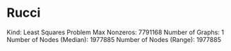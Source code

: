 # Rucci

Kind: Least Squares Problem
Max Nonzeros: 7791168
Number of Graphs: 1
Number of Nodes (Median): 1977885
Number of Nodes (Range): 1977885